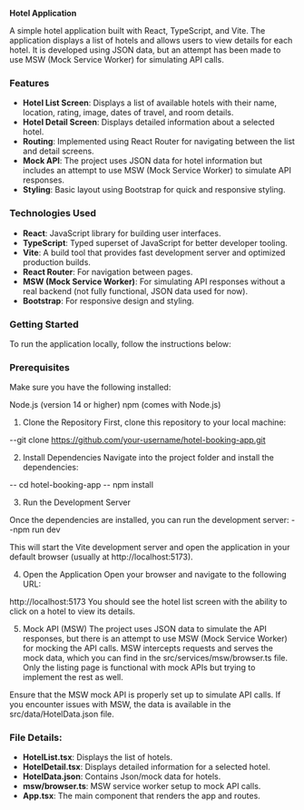 **Hotel Application**


A simple hotel application built with React, TypeScript, and Vite. The application displays a list of hotels and allows users to view details for each hotel. It is developed using JSON data, but an attempt has been made to use MSW (Mock Service Worker) for simulating API calls.

### Features
- **Hotel List Screen**: Displays a list of available hotels with their name, location, rating, image, dates of travel, and room details.
- **Hotel Detail Screen**: Displays detailed information about a selected hotel.
- **Routing**: Implemented using React Router for navigating between the list and detail screens.
- **Mock API**: The project uses JSON data for hotel information but includes an attempt to use MSW (Mock Service Worker) to simulate API responses.
- **Styling**: Basic layout using Bootstrap for quick and responsive styling.

### Technologies Used
- **React**: JavaScript library for building user interfaces.
- **TypeScript**: Typed superset of JavaScript for better developer tooling.
- **Vite**: A build tool that provides fast development server and optimized production builds.
- **React Router**: For navigation between pages.
- **MSW (Mock Service Worker)**: For simulating API responses without a real backend (not fully functional, JSON data used for now).
- **Bootstrap**: For responsive design and styling.
  
### Getting Started
To run the application locally, follow the instructions below:

### Prerequisites
Make sure you have the following installed:

Node.js (version 14 or higher)
npm (comes with Node.js) 
1. Clone the Repository
First, clone this repository to your local machine:

--git clone https://github.com/your-username/hotel-booking-app.git

2. Install Dependencies
Navigate into the project folder and install the dependencies:

-- cd hotel-booking-app
-- npm install

3. Run the Development Server

Once the dependencies are installed, you can run the development server:
--npm run dev

This will start the Vite development server and open the application in your default browser (usually at http://localhost:5173).

4. Open the Application
Open your browser and navigate to the following URL:

http://localhost:5173
You should see the hotel list screen with the ability to click on a hotel to view its details.

5. Mock API (MSW)
The project uses JSON data to simulate the API responses, but there is an attempt to use MSW (Mock Service Worker) for mocking the API calls. MSW intercepts requests and serves the mock data, which you can find in the src/services/msw/browser.ts file. Only the listing page is functional with mock APIs but trying to implement the rest as well.

Ensure that the MSW mock API is properly set up to simulate API calls. If you encounter issues with MSW, the data is available in the src/data/HotelData.json file.



### File Details:
- **HotelList.tsx**: Displays the list of hotels.
- **HotelDetail.tsx**: Displays detailed information for a selected hotel.
- **HotelData.json**: Contains Json/mock data for hotels.
- **msw/browser.ts**: MSW service worker setup to mock API calls.
- **App.tsx**: The main component that renders the app and routes.

